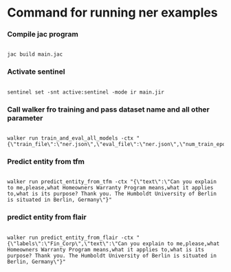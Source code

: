 # Command for running ner examples



### Compile jac program



```.jac

jac build main.jac

```



### Activate sentinel

```

sentinel set -snt active:sentinel -mode ir main.jir

```



### Call walker fro training and pass dataset name and all other parameter



```

walker run train_and_eval_all_models -ctx "{\"train_file\":\"ner.json\",\"eval_file\":\"ner.json\",\"num_train_epochs\":\"10\",\"batch_size\":\"16\",\"learning_rate\":\"0.02\",\"mode\":\"default\"}"

```



### Predict entity from tfm



```

walker run predict_entity_from_tfm -ctx "{\"text\":\"Can you explain to me,please,what Homeowners Warranty Program means,what it applies to,what is its purpose? Thank you. The Humboldt University of Berlin is situated in Berlin, Germany\"}"

```



### predict entity from flair

```

walker run predict_entity_from_flair -ctx "{\"labels\":\"Fin_Corp\",\"text\":\"Can you explain to me,please,what Homeowners Warranty Program means,what it applies to,what is its purpose? Thank you. The Humboldt University of Berlin is situated in Berlin, Germany\"}"

```

